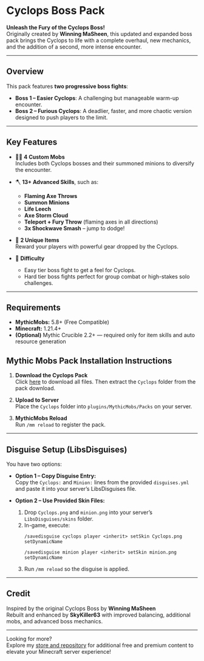 # Cyclops Boss Pack

**Unleash the Fury of the Cyclops Boss!**  
Originally created by **<gold>Winning MaSheen</gold>**, this updated and expanded boss pack brings the Cyclops to life with a complete overhaul, new mechanics, and the addition of a second, more intense encounter.

---

## Overview

This pack features **two progressive boss fights**:
- **Boss 1 – Easier Cyclops**: A challenging but manageable warm-up encounter.
- **Boss 2 – Furious Cyclops**: A deadlier, faster, and more chaotic version designed to push players to the limit.

---

## Key Features

- 🧟‍♂️ **4 Custom Mobs**  
  Includes both Cyclops bosses and their summoned minions to diversify the encounter.
  
- 🪓 **13+ Advanced Skills**, such as:  
  - **Flaming Axe Throws**  
  - **Summon Minions**  
  - **Life Leech**  
  - **Axe Storm Cloud**  
  - **Teleport + Fury Throw** (flaming axes in all directions)  
  - **3x Shockwave Smash** – jump to dodge!

- 🎁 **2 Unique Items**  
  Reward your players with powerful gear dropped by the Cyclops.

- 🎯 **Difficulty**  
  - Easy tier boss fight to get a feel for Cyclops.
  - Hard tier boss fights perfect for group combat or high-stakes solo challenges. 

---

## Requirements

- **MythicMobs:** 5.8+ (Free Compatible)  
- **Minecraft:** 1.21.4+  
- **(Optional)** Mythic Crucible 2.2+ — required only for item skills and auto resource generation

## Mythic Mobs Pack Installation Instructions

1. **Download the Cyclops Pack**  
   Click [here](https://downgit.github.io/#/home?url=https://github.com/SkyKiller6363/Skys-Mobs/new/main/Packs/Cyclops) to download all files. Then extract the `Cyclops` folder from the pack download.

2. **Upload to Server**  
   Place the `Cyclops` folder into `plugins/MythicMobs/Packs` on your server.

3. **MythicMobs Reload**  
   Run `/mm reload` to register the pack.

---

## Disguise Setup (LibsDisguises)

You have two options:

- **Option 1 – Copy Disguise Entry:**  
  Copy the `Cyclops:` and `Minion:` lines from the provided `disguises.yml` and paste it into your server’s LibsDisguises file.

- **Option 2 – Use Provided Skin Files:**  
  1. Drop `Cyclops.png` and `minion.png` into your server’s `LibsDisguises/skins` folder.  
  2. In-game, execute:  
     ```
     /savedisguise cyclops player <inherit> setSkin Cyclops.png setDynamicName
     ```
     ```
     /savedisguise minion player <inherit> setSkin minion.png setDynamicName
     ```
  3. Run `/mm reload` so the disguise is applied.

---

## Credit

Inspired by the original Cyclops Boss by **<gold>Winning MaSheen</gold>**  
Rebuilt and enhanced by **SkyKiller63** with improved balancing, additional mobs, and advanced boss mechanics.

---

Looking for more?  
Explore my [store and repository](https://github.com/SkyKiller6363/Skys-Mobs) for additional free and premium content to elevate your Minecraft server experience!
